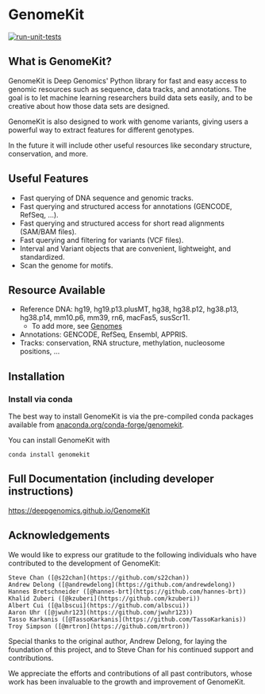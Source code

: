 # GenomeKit

[![run-unit-tests](https://github.com/deepgenomics/GenomeKit/actions/workflows/run-tests.yaml/badge.svg)](https://github.com/deepgenomics/GenomeKit/actions/workflows/run-tests.yaml)

## What is GenomeKit?

GenomeKit is Deep Genomics' Python library for fast and easy access to
genomic resources such as sequence, data tracks, and annotations.
The goal is to let machine learning researchers build data sets
easily, and to be creative about how those data sets are designed.

GenomeKit is also designed to work with genome variants, giving users
a powerful way to extract features for different genotypes.

In the future it will include other useful resources like
secondary structure, conservation, and more.

## Useful Features

- Fast querying of DNA sequence and genomic tracks.
- Fast querying and structured access for annotations (GENCODE, RefSeq, ...).
- Fast querying and structured access for short read alignments (SAM/BAM files).
- Fast querying and filtering for variants (VCF files).
- Interval and Variant objects that are convenient, lightweight, and standardized.
- Scan the genome for motifs.

## Resource Available

- Reference DNA: hg19, hg19.p13.plusMT, hg38, hg38.p12, hg38.p13, hg38.p14, mm10.p6, mm39, rn6, macFas5, susScr11.
  *  To add more, see [Genomes](docs/genomes.rst)
- Annotations: GENCODE, RefSeq, Ensembl, APPRIS.
- Tracks: conservation, RNA structure, methylation, nucleosome positions, ...

## Installation

### Install via conda

The best way to install GenomeKit is via the pre-compiled conda packages
available from [anaconda.org/conda-forge/genomekit](https://anaconda.org/conda-forge/genomekit).

You can install GenomeKit with

    conda install genomekit

## Full Documentation (including developer instructions)

https://deepgenomics.github.io/GenomeKit

## Acknowledgements

We would like to express our gratitude to the following individuals who have contributed to the development of GenomeKit:

    Steve Chan ([@s22chan](https://github.com/s22chan))
    Andrew Delong ([@andrewdelong](https://github.com/andrewdelong))
    Hannes Bretschneider ([@hannes-brt](https://github.com/hannes-brt))
    Khalid Zuberi ([@kzuberi](https://github.com/kzuberi))
    Albert Cui ([@albscui](https://github.com/albscui))
    Aaron Uhr ([@jwuhr123](https://github.com/jwuhr123))
    Tasso Karkanis ([@TassoKarkanis](https://github.com/TassoKarkanis))
    Troy Simpson ([@mrtron](https://github.com/mrtron))

Special thanks to the original author, Andrew Delong, for laying the foundation of this project,
and to Steve Chan for his continued support and contributions.

We appreciate the efforts and contributions of all past contributors, whose work has been invaluable to the growth and improvement of GenomeKit.
